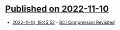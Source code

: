 # [Published on 2022-11-10](index.md)

* [2022-11-10, 19:45:52](https://lobste.rs/s/m8jphf/bc1_compression_revisited) - [BC1 Compression Revisited](http://www.ludicon.com/castano/blog/2022/11/bc1-compression-revisited/)
